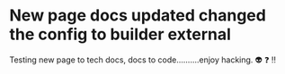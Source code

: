 # New page docs updated changed the config to builder external

Testing new page to tech docs, docs to code..........enjoy hacking. :alien: :question: :bangbang:
